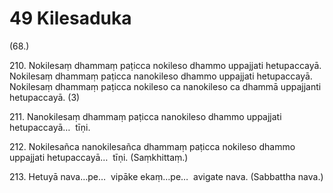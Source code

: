 

# 49 Kilesaduka


(68.)

210\. Nokilesaṃ dhammaṃ paṭicca nokileso dhammo uppajjati hetupaccayā. Nokilesaṃ dhammaṃ paṭicca nanokileso dhammo uppajjati hetupaccayā. Nokilesaṃ dhammaṃ paṭicca nokileso ca nanokileso ca dhammā uppajjanti hetupaccayā. (3)

211\. Nanokilesaṃ dhammaṃ paṭicca nanokileso dhammo uppajjati hetupaccayā…  tīṇi.

212\. Nokilesañca nanokilesañca dhammaṃ paṭicca nokileso dhammo uppajjati hetupaccayā…  tīṇi. (Saṃkhittaṃ.)

213\. Hetuyā nava…pe…  vipāke ekaṃ…pe…  avigate nava. (Sabbattha nava.)



